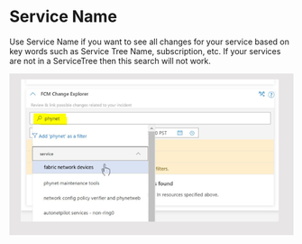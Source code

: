 # Service Name
Use Service Name if you want to see all changes for your service based on key words such as Service Tree Name, subscription, etc. If your services are not in a ServiceTree then this search will not work.

![alt text](media/CC_09.png)